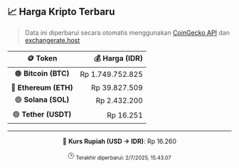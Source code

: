 

<!-- HARGA_KRIPTO -->
## 📈 Harga Kripto Terbaru

> Data ini diperbarui secara otomatis menggunakan [CoinGecko API](https://www.coingecko.com/) dan [exchangerate.host](https://exchangerate.host/)

<div align="center">

| 🪙 Token | 💰 Harga (IDR) |
|:------:|---------------:|
| 🟠 **Bitcoin (BTC)**   | Rp 1.749.752.825 |
| 🔵 **Ethereum (ETH)**  | Rp 39.827.509 |
| 🟣 **Solana (SOL)**    | Rp 2.432.200 |
| 🟢 **Tether (USDT)**   | Rp 16.251 |

---

💱 **Kurs Rupiah (USD → IDR)**: Rp 16.260

🕒 <sub>Terakhir diperbarui: 2/7/2025, 15.43.07</sub>

</div>
<!-- /HARGA_KRIPTO -->